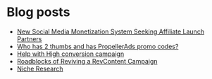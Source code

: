 # Blog posts
<!-- BLOG-POST-LIST:START -->
- [New Social Media Monetization System Seeking Affiliate Launch Partners](https://afflift.com/f/threads/new-social-media-monetization-system-seeking-affiliate-launch-partners.9877/)
- [Who has 2 thumbs and has PropellerAds promo codes?](https://afflift.com/f/threads/who-has-2-thumbs-and-has-propellerads-promo-codes.7695/)
- [Help with High conversion campaign](https://afflift.com/f/threads/help-with-high-conversion-campaign.9876/)
- [Roadblocks of Reviving a RevContent Campaign](https://afflift.com/f/threads/roadblocks-of-reviving-a-revcontent-campaign.9853/)
- [Niche Research](https://afflift.com/f/threads/niche-research.9863/)
<!-- BLOG-POST-LIST:END -->
